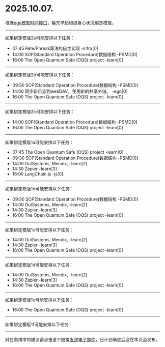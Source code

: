 # 2025.10.07.

根据[ego模型时间接口](https://gitee.com/hyg/blog/blob/master/timeflow.md)，每天早起根据身心状况绑定模版。

---
如果绑定模版2a可能安排以下任务：

- 07:45	Rete/Phreak算法的自主实现 -infra[0]
- 14:00	SOP(Standard Operation Procedure)数据结构 -PSMD[0]
- 16:00	The Open Quantum Safe (OQS) project -learn[0]

---
如果绑定模版2b可能安排以下任务：

- 09:30	SOP(Standard Operation Procedure)数据结构 -PSMD[0]
- 14:00	同步新日志到webDAV。使用新的共享外链。 -ego[0]
- 16:00	The Open Quantum Safe (OQS) project -learn[0]

---
如果绑定模版2c可能安排以下任务：

- 14:00	SOP(Standard Operation Procedure)数据结构 -PSMD[0]
- 16:00	The Open Quantum Safe (OQS) project -learn[0]

---
如果绑定模版1a可能安排以下任务：

- 07:45	The Open Quantum Safe (OQS) project -learn[0]
- 09:30	SOP(Standard Operation Procedure)数据结构 -PSMD[0]
- 14:00	OutSystems, Mendix, -learn[2]
- 14:30	Zapier -learn[3]
- 16:00	LangChain.js -js[0]

---
如果绑定模版1b可能安排以下任务：

- 09:30	SOP(Standard Operation Procedure)数据结构 -PSMD[0]
- 14:00	OutSystems, Mendix, -learn[2]
- 14:30	Zapier -learn[3]
- 16:00	The Open Quantum Safe (OQS) project -learn[0]

---
如果绑定模版1c可能安排以下任务：

- 14:00	OutSystems, Mendix, -learn[2]
- 14:30	Zapier -learn[3]
- 16:00	The Open Quantum Safe (OQS) project -learn[0]

---
如果绑定模版1d可能安排以下任务：

- 14:00	OutSystems, Mendix, -learn[2]
- 14:30	Zapier -learn[3]
- 16:00	The Open Quantum Safe (OQS) project -learn[0]

---
如果绑定模版1e可能安排以下任务：

- 16:00	The Open Quantum Safe (OQS) project -learn[0]

---
如果绑定模版1f可能安排以下任务：


---
对任务排序的建议请点击这个链接<a href="mailto:huangyg@mars22.com?subject=关于2025.10.07.任务排序的建议&body=date: 2025.10.07.%0D%0Afile: ../../blog/release/time/d.20251007.md%0D%0A---请勿修改邮件主题及以上内容---%0D%0A">发送电子邮件</a>，日计划确定后会在本页面发布。